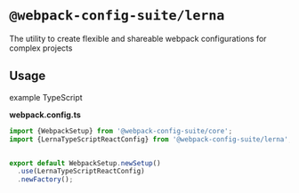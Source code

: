 # `@webpack-config-suite/lerna`

The utility to create flexible and shareable webpack configurations for complex projects

## Usage

example TypeScript 

**webpack.config.ts**
```typescript
import {WebpackSetup} from '@webpack-config-suite/core';
import {LernaTypeScriptReactConfig} from '@webpack-config-suite/lerna';


export default WebpackSetup.newSetup()
  .use(LernaTypeScriptReactConfig)
  .newFactory();

```
